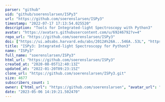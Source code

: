 ```yaml
---
parser: "github"
uid: "github/soerenslarsen/ISPy3"
url: "https://github.com/soerenslarsen/ISPy3"
timestamp: "2022-07-17 17:13:54.025520"
description: "Tools for Integrated-light Spectroscopy with Python3"
avatar: "https://avatars.githubusercontent.com/u/69246792?v=4"
repo_url: "https://github.com/soerenslarsen/ISPy3"
doi: ["https://ui.adsabs.harvard.edu/abs/2012A%26A...546A..53L", "https://ui.adsabs.harvard.edu/abs/2020ascl.soft09004L/abstract"]
title: "ISPy3: Integrated-light Spectroscopy for Python3"
name: "ISPy3"
full_name: "soerenslarsen/ISPy3"
html_url: "https://github.com/soerenslarsen/ISPy3"
created_at: "2020-08-05T12:40:13Z"
updated_at: "2022-01-20T09:23:15Z"
clone_url: "https://github.com/soerenslarsen/ISPy3.git"
size: 4677
subscribers_count: 1
owner: {"html_url": "https://github.com/soerenslarsen", "avatar_url": "https://avatars.githubusercontent.com/u/69246792?v=4", "login": "soerenslarsen", "type": "User"}
date: "2023-05-06 14:19:21.502470"
---
```


